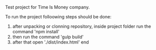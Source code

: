 Test project for Time Is Money company.

To run the project folloowing steps should be done:
1. after unpacking or clonning repository, inside project folder run the command 'npm install'
2. then run the command 'gulp build'
3. after that open './dist/index.html' end


